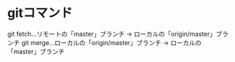 # gitコマンド

git fetch…リモートの「master」ブランチ → ローカルの「origin/master」ブランチ
git merge…ローカルの「origin/master」ブランチ → ローカルの「master」ブランチ
